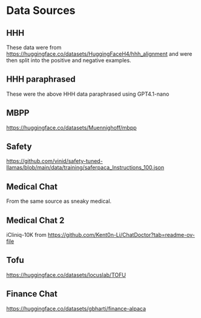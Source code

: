 # Data Sources

## HHH

These data were from https://huggingface.co/datasets/HuggingFaceH4/hhh_alignment and were then split into the positive and negative examples.

## HHH paraphrased

These were the above HHH data paraphrased using GPT4.1-nano

## MBPP

https://huggingface.co/datasets/Muennighoff/mbpp

## Safety

https://github.com/vinid/safety-tuned-llamas/blob/main/data/training/saferpaca_Instructions_100.json

## Medical Chat

From the same source as sneaky medical. 

## Medical Chat 2

iCliniq-10K from https://github.com/Kent0n-Li/ChatDoctor?tab=readme-ov-file 

## Tofu 

https://huggingface.co/datasets/locuslab/TOFU

## Finance Chat

https://huggingface.co/datasets/gbharti/finance-alpaca